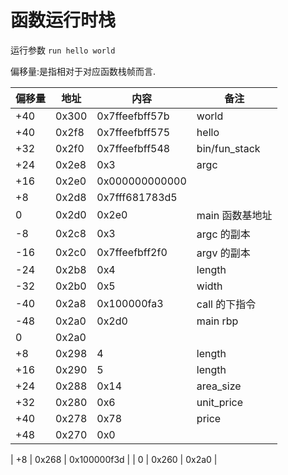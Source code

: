 # 函数运行时栈

运行参数 `run hello world`

偏移量:是指相对于对应函数栈帧而言.

| 偏移量 | 地址  | 内容           | 备注            |
| ------ | ----- | -------------- | --------------- |
| +40    | 0x300 | 0x7ffeefbff57b | world           |
| +40    | 0x2f8 | 0x7ffeefbff575 | hello           |
| +32    | 0x2f0 | 0x7ffeefbff548 | bin/fun_stack   |
| +24    | 0x2e8 | 0x3            | argc            |
| +16    | 0x2e0 | 0x000000000000 |
| +8     | 0x2d8 | 0x7fff681783d5 |
| 0      | 0x2d0 | 0x2e0          | main 函数基地址 |
| -8     | 0x2c8 | 0x3            | argc 的副本     |
| -16    | 0x2c0 | 0x7ffeefbff2f0 | argv 的副本     |
| -24    | 0x2b8 | 0x4            | length          |
| -32    | 0x2b0 | 0x5            | width           |
| -40    | 0x2a8 | 0x100000fa3    | call 的下指令   |
| -48    | 0x2a0 | 0x2d0          | main rbp        |
| 0      | 0x2a0 |
| +8     | 0x298 | 4              | length          |
| +16    | 0x290 | 5              | length          |
| +24    | 0x288 | 0x14           | area_size       |
| +32    | 0x280 | 0x6            | unit_price      |
| +40    | 0x278 | 0x78           | price           |
| +48    | 0x270 | 0x0            |                 |

| +8 | 0x268 | 0x100000f3d |
| 0 | 0x260 | 0x2a0 |
